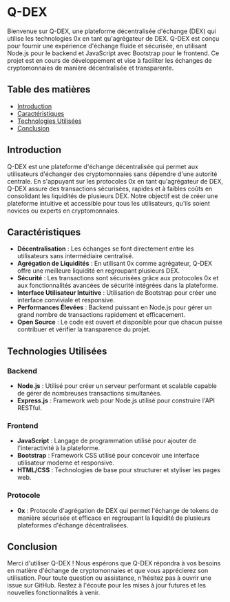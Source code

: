 # Q-DEX

Bienvenue sur Q-DEX, une plateforme décentralisée d'échange (DEX) qui utilise les technologies 0x en tant qu'agrégateur de DEX. Q-DEX est conçu pour fournir une expérience d'échange fluide et sécurisée, en utilisant Node.js pour le backend et JavaScript avec Bootstrap pour le frontend. Ce projet est en cours de développement et vise à faciliter les échanges de cryptomonnaies de manière décentralisée et transparente.

## Table des matières

- [Introduction](#introduction)
- [Caractéristiques](#caractéristiques)
- [Technologies Utilisées](#technologies-utilisées)
- [Conclusion](#conclusion)

## Introduction

Q-DEX est une plateforme d'échange décentralisée qui permet aux utilisateurs d'échanger des cryptomonnaies sans dépendre d'une autorité centrale. En s'appuyant sur les protocoles 0x en tant qu'agrégateur de DEX, Q-DEX assure des transactions sécurisées, rapides et à faibles coûts en consolidant les liquidités de plusieurs DEX. Notre objectif est de créer une plateforme intuitive et accessible pour tous les utilisateurs, qu'ils soient novices ou experts en cryptomonnaies.

## Caractéristiques

- **Décentralisation** : Les échanges se font directement entre les utilisateurs sans intermédiaire centralisé.
- **Agrégation de Liquidités** : En utilisant 0x comme agrégateur, Q-DEX offre une meilleure liquidité en regroupant plusieurs DEX.
- **Sécurité** : Les transactions sont sécurisées grâce aux protocoles 0x et aux fonctionnalités avancées de sécurité intégrées dans la plateforme.
- **Interface Utilisateur Intuitive** : Utilisation de Bootstrap pour créer une interface conviviale et responsive.
- **Performances Élevées** : Backend puissant en Node.js pour gérer un grand nombre de transactions rapidement et efficacement.
- **Open Source** : Le code est ouvert et disponible pour que chacun puisse contribuer et vérifier la transparence du projet.

## Technologies Utilisées

### Backend

- **Node.js** : Utilisé pour créer un serveur performant et scalable capable de gérer de nombreuses transactions simultanées.
- **Express.js** : Framework web pour Node.js utilisé pour construire l'API RESTful.

### Frontend

- **JavaScript** : Langage de programmation utilisé pour ajouter de l'interactivité à la plateforme.
- **Bootstrap** : Framework CSS utilisé pour concevoir une interface utilisateur moderne et responsive.
- **HTML/CSS** : Technologies de base pour structurer et styliser les pages web.

### Protocole

- **0x** : Protocole d'agrégation de DEX qui permet l'échange de tokens de manière sécurisée et efficace en regroupant la liquidité de plusieurs plateformes d'échange décentralisées.

## Conclusion

Merci d'utiliser Q-DEX ! Nous espérons que Q-DEX répondra à vos besoins en matière d'échange de cryptomonnaies et que vous apprécierez son utilisation. Pour toute question ou assistance, n'hésitez pas à ouvrir une issue sur GitHub. Restez à l'écoute pour les mises à jour futures et les nouvelles fonctionnalités à venir.
